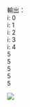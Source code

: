 輸出：  
i: 0  
i: 1   
i: 2   
i: 3   
i: 4   
5   
5   
5   
5   
5   

![](https://github.com/Lidemy/mentor-program-3rd-potatokaka/blob/week17/homeworks/week17/W17-HW2.gif?raw=true)
